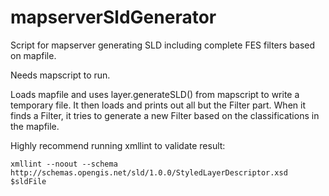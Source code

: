 mapserverSldGenerator
=====================

Script for mapserver generating SLD including complete FES filters based on mapfile.

Needs mapscript to run.


Loads mapfile and uses layer.generateSLD() from mapscript to write a temporary file.
It then loads and prints out all but the Filter part.
When it finds a Filter, it tries to generate a new Filter based on the classifications in the mapfile.


Highly recommend running xmllint to validate result:

	xmllint --noout --schema http://schemas.opengis.net/sld/1.0.0/StyledLayerDescriptor.xsd $sldFile
